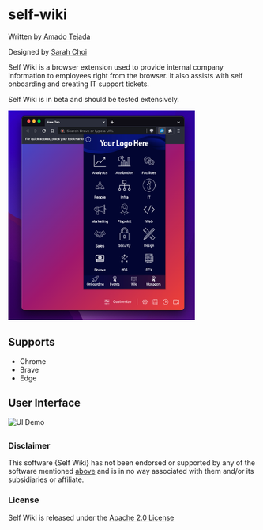 # self-wiki
Written by [Amado Tejada](https://www.linkedin.com/in/amadotejada)

Designed by [Sarah Choi](https://www.linkedin.com/in/sarahleechoi)

Self Wiki is a browser extension used to provide internal company information to employees right from the browser. It also assists with self onboarding and creating IT support tickets.

Self Wiki is in beta and should be tested extensively.

<img src="./screenshots/popup.png" width="75%">

## Supports
- Chrome
- Brave
- Edge

## User Interface

<!-- <details>
<summary>Preview UI Demo</summary>

![UI Demo](./screenshots/uidemo.gif)
</details> -->

![UI Demo](./screenshots/uidemo.gif)


##
### Disclaimer

This software {Self Wiki} has not been endorsed or supported by any of the software mentioned [above](#supports) and is in no way associated with them and/or its subsidiaries or affiliate.

### License

Self Wiki is released under the [Apache 2.0 License](https://github.com/amadotejada/self-wiki/blob/main/LICENSE)
####
